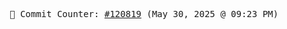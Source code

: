 <p align="center">
    <samp>
        📮 Commit Counter: <a href="https://github.com/Javascript-void0/Javascript-void0/commits/main">#120819</a> (May 30, 2025 @ 09:23 PM)
    </samp>
</p>